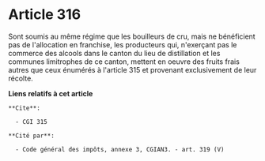 # Article 316

Sont soumis au même régime que les bouilleurs de cru, mais ne bénéficient pas de l'allocation en franchise, les producteurs
qui, n'exerçant pas le commerce des alcools dans le canton du lieu de distillation et les communes limitrophes de ce canton,
mettent en oeuvre des fruits frais autres que ceux énumérés à l'article 315 et provenant exclusivement de leur récolte.

**Liens relatifs à cet article**

	**Cite**:

	  - CGI 315

	**Cité par**:

	  - Code général des impôts, annexe 3, CGIAN3. - art. 319 (V)
